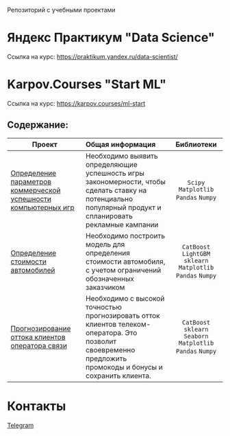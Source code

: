 Репозиторий с учебными проектами

# Яндекс Практикум "Data Science"

Ссылка на курс: https://praktikum.yandex.ru/data-scientist/

# Karpov.Courses "Start ML"

Ссылка на курс: https://karpov.courses/ml-start

## Содержание:

| Проект        | Общая информация           | Библиотеки |
| ------------- |:-------------|:-----:|
|[Определение параметров коммерческой успешности компьютерных игр](https://github.com/SergeBurnt/ya_practicum_ds/tree/main/game%20analysis)|Необходимо выявить определяющие успешность игры закономерности, чтобы сделать ставку на потенциально популярный продукт и спланировать рекламные кампании|`Scipy` `Matplotlib` `Pandas` `Numpy`|
|[Определение стоимости автомобилей](https://github.com/SergeBurnt/ya_practicum_ds/tree/main/price_cars)|Необходимо построить модель для определения стоимости автомобиля, с учетом ограничений обозначенных заказчиком|`CatBoost` `LightGBM` `sklearn` `Matplotlib` `Pandas` `Numpy`|
|[Прогнозирование оттока клиентов оператора связи](https://github.com/SergeBurnt/ya_practicum_ds/tree/main/project_telecom_customer_churn)|Необходимо с высокой точностью прогнозировать отток клиентов телеком-оператора. Это позволит своевременно предложить промокоды и бонусы и сохранить клиента. |`CatBoost` `sklearn` `Seaborn` `Matplotlib` `Pandas` `Numpy`|

# Контакты
[Telegram](https://t.me/Serge_burnt)
